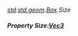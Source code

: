 _[std](../../modules/std/std-module.md):[std.geom](../../modules/std/std-geom.md).[Box<T>](../../modules/std/std-geom-box.md).Size_
##### Property Size:[Vec3](../../modules/std/std-geom-vec3.md)<T>
